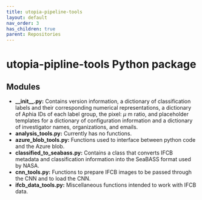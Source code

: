 ```yaml
---
title: utopia-pipeline-tools
layout: default
nav_order: 3
has_children: true
parent: Repositories
---
```


# utopia-pipline-tools Python package

## Modules
- __\_\_init\_\_.py:__ Contains version information, a dictionary of classification labels and their corresponding numerical representations, a dictionary of Aphia IDs of each label group, the pixel: $\mu$ m ratio, and placeholder templates for a dictionary of configuration information and a dictionary of investigator names, organizations, and emails. 
- __analysis\_tools.py:__ Currently has no functions.
- __azure\_blob\_tools.py:__ Functions used to interface between python code and the Azure blob.   
- __classified\_to\_seabass.py:__ Contains a class that converts IFCB metadata and classification information into the SeaBASS format used by NASA. 
- __cnn\_tools.py:__ Functions to prepare IFCB images to be passed through the CNN and to load the CNN. 
- __ifcb\_data\_tools.py:__ Miscellaneous functions intended to work with IFCB data. 
